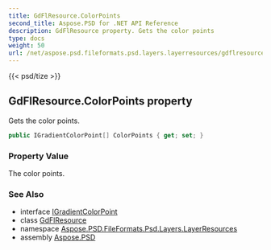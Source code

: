 ```yaml
---
title: GdFlResource.ColorPoints
second_title: Aspose.PSD for .NET API Reference
description: GdFlResource property. Gets the color points
type: docs
weight: 50
url: /net/aspose.psd.fileformats.psd.layers.layerresources/gdflresource/colorpoints/
---
```

{{< psd/tize >}}
## GdFlResource.ColorPoints property

Gets the color points.

```csharp
public IGradientColorPoint[] ColorPoints { get; set; }
```

### Property Value

The color points.

### See Also

* interface [IGradientColorPoint](../../../aspose.psd.fileformats.psd.layers/igradientcolorpoint/)
* class [GdFlResource](../)
* namespace [Aspose.PSD.FileFormats.Psd.Layers.LayerResources](../../gdflresource/)
* assembly [Aspose.PSD](../../../)


